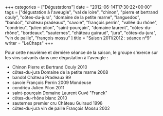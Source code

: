 +++
categories = ["Dégustations"]
date = "2012-06-14T17:30:22+00:00"
tags = ["dégustation à l'aveugle", "val de loire", "chinon", "pierre et bertrand couly", "côtes-du-jura", "domaine de la petite marne", "languedoc", "bandol", "château pradeaux", "savoie", "françois perrin", "vallée du rhône", "condrieu", "julien pilon", "saint-pourçain", "domaine laurent", "côtes-du-rhône", "bordeaux", "sauternes", "château guiraud", "jura", "côtes-du-jura", "vin de paille", "françois mossu" ]
title = "Saison 2011/2012 : séance n°9"
writer = "LeChaps"
+++

Pour cette neuvième et dernière séance de la saison, le groupe s'exerce sur les vins suivants dans une dégustation à l'aveugle :

* Chinon Pierre et Bertrand Couly 2010
* côtes-du-jura Domaine de la petite marne 2008
* bandol Château Pradeaux 99 <i class="fa fa-plus-circle"></i>
* savoie François Perrin 2009 Mondeuse <i class="fa fa-plus-circle"></i>
* condrieu Julien Pilon 2011
* saint-pourçain Domaine Laurent Cuvé "Franck"
* côtes-du-rhône blanc 2010
* sauternes premier cru Château Guiraud 1998
* côtes-du-jura vin de paille François Mossu 2002
